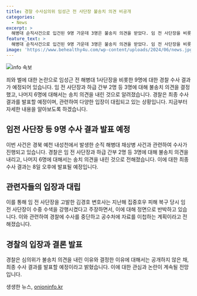 ```yaml
---
title: 경찰 수사심의위 임성근 전 사단장 불송치 의견 비공개
categories:
  - News
excerpt: >
  해병대 순직사건으로 입건된 9명 가운데 3명은 불송치 의견을 받았다. 임 전 사단장을 비롯한 9명의 송치 여부가 경찰 수사심의위원회에 의해 결정되었으며, 경찰은 최종 수사 결과를 발표할 예정이다. 이에 관련된 갈등과 논란이 이어지고 있으며, 임 전 사단장과 관련된 측의 행동이 주목을 끌고 있다.
feature_text: >
  해병대 순직사건으로 입건된 9명 가운데 3명은 불송치 의견을 받았다. 임 전 사단장을 비롯한 9명의 송치 여부가 경찰 수사심의위원회에 의해 결정되었으며, 경찰은 최종 수사 결과를 발표할 예정이다. 이에 관련된 갈등과 논란이 이어지고 있으며, 임 전 사단장과 관련된 측의 행동이 주목을 끌고 있다.
image: 'https://www.behealthy4u.com/wp-content/uploads/2024/06/news.jpg'
---
```


<p><img src="https://www.behealthy4u.com/wp-content/uploads/2024/06/news.jpg" alt="info 속보" /></p>

<p>죄와 벌에 대한 논란으로 임성근 전 해병대 1사단장을 비롯한 9명에 대한 경찰 수사 결과가 예정되어 있습니다. 임 전 사단장과 하급 간부 2명 등 3명에 대해 불송치 의견을 결정했고, 나머지 6명에 대해서는 송치 의견을 내린 것으로 알려졌습니다. 경찰은 최종 수사 결과를 발표할 예정이며, 관련하여 다양한 입장이 대립되고 있는 상황입니다. 지금부터 자세한 내용을 알아보도록 하겠습니다.</p>

<h2 data-ke-size="size26">임전 사단장 등 9명 수사 결과 발표 예정</h2>

<p>이번 사건은 경북 예천 내성천에서 발생한 순직 해병대 채상병 사건과 관련하여 수사가 진행되고 있습니다. 경찰은 임 전 사단장과 하급 간부 2명 등 3명에 대해 불송치 의견을 내리고, 나머지 6명에 대해서는 송치 의견을 내린 것으로 전해졌습니다. 이에 대한 최종 수사 결과는 8일 오후에 발표될 예정입니다.</p>

<h2 data-ke-size="size26">관련자들의 입장과 대립</h2>

<p>이를 통해 임 전 사단장을 고발한 김경호 변호사는 지난해 집중호우 피해 복구 당시 임 전 사단장이 수중 수색을 강행시켰다고 주장하면서, 이에 대해 정면으로 반박하고 있습니다. 이와 관련하여 경찰에 수사를 중단하고 공수처에 자료를 이첩하는 계획이라고 전해졌습니다.</p>

<h2 data-ke-size="size26">경찰의 입장과 결론 발표</h2>

<p>경찰은 심의위가 불송치 의견을 내린 이유와 결정한 이유에 대해서는 공개하지 않은 채, 최종 수사 결과를 발표할 예정이라고 밝혔습니다. 이에 대한 관심과 논란이 계속될 전망입니다.</p>
생생한 뉴스, <a href="https://onioninfo.kr" rel="dofollow">onioninfo.kr</a>


